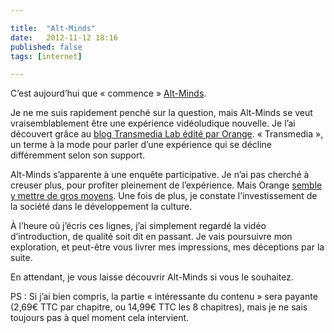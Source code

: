 ```yaml
---

title:  "Alt-Minds"
date:   2012-11-12 18:16
published: false
tags: [internet]

---
```


C’est aujourd’hui que « commence » [Alt-Minds](http://www.alt-minds.com "Alt-Minds").

Je ne me suis rapidement penché sur la question, mais Alt-Minds se veut vraisemblablement être une expérience vidéoludique nouvelle. Je l’ai découvert grâce au [blog Transmedia Lab édité par Orange](http://www.transmedialab.org/ "Transmédia Lab"). « Transmedia », un terme à la mode pour parler d’une expérience qui se décline différemment selon son support.

Alt-Minds s’apparente à une enquête participative. Je n’ai pas cherché à creuser plus, pour profiter pleinement de l’expérience. Mais Orange [semble y mettre de gros moyens](http://www.ctrl-alt-minds.com/blog/portfolio/alt-minds-en-chiffres/ "Alt-Minds en quelques chiffres"). Une fois de plus, je constate l’investissement de la société dans le développement la culture.

À l’heure où j’écris ces lignes, j’ai simplement regardé la vidéo d’introduction, de qualité soit dit en passant. Je vais poursuivre mon exploration, et peut-être vous livrer mes impressions, mes déceptions par la suite.

En attendant, je vous laisse découvrir Alt-Minds si vous le souhaitez.

PS : Si j’ai bien compris, la partie « intéressante du contenu » sera payante (2,69€ TTC par chapitre, ou 14,99€ TTC les 8 chapitres), mais je ne sais toujours pas à quel moment cela intervient.